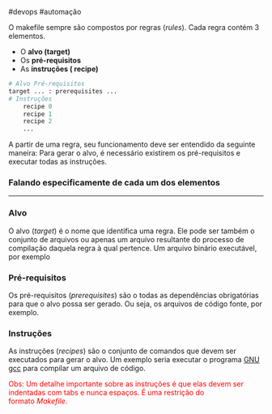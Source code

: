 #devops #automação

O makefile sempre são compostos por regras (_rules_). Cada regra contém 3 elementos.
 - O **alvo (target)**
 - Os **pré-requisitos**
 - As **instruções ( recipe)**

```python
# Alvo Pré-requisitos 
target ... : prerequisites ... 
# Instruções 
	recipe 0 
	recipe 1 
	recipe 2 
	...
```

A partir de uma regra, seu funcionamento deve ser entendido da seguinte maneira:
	Para gerar o alvo, é necessário existirem os pré-requisitos e executar todas as instruções.


### Falando especificamente de cada um dos elementos
---

### Alvo

O alvo (_target_) é o nome que identifica uma regra. Ele pode ser também o conjunto de arquivos ou apenas um arquivo resultante do processo de compilação daquela regra à qual pertence. Um arquivo binário executável, por exemplo


### Pré-requisitos

Os pré-requisitos (_prerequisites_) são o todas as dependências obrigatórias para que o alvo possa ser gerado. Ou seja, os arquivos de código fonte, por exemplo.


### Instruções

As instruções (_recipes_) são o conjunto de comandos que devem ser executados para gerar o alvo. Um exemplo seria executar o programa [GNU gcc](https://gcc.gnu.org/) para compilar um arquivo de código. 

<font color='red' >Obs: Um detalhe importante sobre as instruções é que elas devem ser indentadas com tabs e nunca espaços. É uma restrição do formato _Makefile_. </font>
